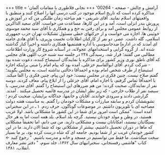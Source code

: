 +++
title = 'آرامش و چالش - صفحه - 00264'
+++
نجانی فلاطوری با مقامات آلمان مذاکره کرده است که تاریخ اسلام موجود در کتب درسی آنها را اصلاح کنند و منطبق با واقعیتهای اسلام نمایند. آقای شریفی - هم مباحثه زمان طلبگی من که در آموزش و پرورش بندر انزلی است، آمد و در این کارها، مساعدت می خواست. آقای سعید الذاکرین از روابط عمومی مجلس آمد و برای رفتن به حج و و همکاری با آقای سید محمد موسوی خوئینی ها، اجازه می خواست و از حرکتهای خطی مسئول تشکیلات تهران حزب جمهوری اسلامی، گله داشت. عصر، دو نفر از کارکنان اطلاعات نخست وزیری، با آقای هادی خامنه ای آمدند که در اداره] ضدجاسوسی با اداره هشتمیها همکاری داشته و اخیراً کنار گذاشته شده اند. از گروه گرایی و استخدامهای عجولانه، در آستانه شروع کار وزارت اطلاعات، مطالبی می گفتند؛ قرار شد، رسیدگی ۲۴۸ در جلسه سه شنبه حزب اللهی های مجلس که آقای ناطق نوری وزیر کشور برای مذاکره با نمایندگان استیضاح کننده، دعوت شده بود - شرکت کردم. آقای ابوالقاسم خزعلی، آمده بود که پیام امام را مبنی براینکه اجازه استیضاح از طرف شخص امام بوده و احمدآقا دخالتی نداشته است، به مجلس بگویند؛ گفتم صلاح نیست. چنین فکری در مجلس نیست؛ خود این پیام، چنین فکری را القا میکند. با احمدآقا تماس گرفتم، با اجازه امام، آقای خزعلی را از ابلاغ پیام، معاف کردند. دوسه نفر از نمایندگان، صحبت کردند؛ من هم ضررهای این استیضاح را گفتم. آقای مدرسی، با سیصد نفر از طلاب خارجی - که زیر نظر ایشان در مدرسه قائمیه تحصیل میکنند . آمدند. گزارشی دادند و سرودی خواندند. آقایان و خانمها، جداگانه برایشان، صحبت کردم ؛ تشویقشان کردم و سابقه مبارزات و مشکلات خودمان را گفتم. به مناسبت هفته دولت مصاحبه ای با تلویزیون داشتم. در موضوعات گوناگون، حرف زدم. ۱ ـ در این سخنرانی آمده است: "ممکن است امروز برای شما در این کشور ما مشکلاتی باشد. اولا غریب هستید، در وطن و مولد خودتان نیستید. گرچه بلد اسلام، بلد همه است اما به هر حال بستگانتان نیستند، امکاناتان نیست و مشکلاتی دارید، من می دانم، اما تحقيقاً مشکلاتی که ماها در دوران تحصیل داشتیم، بیشتر از مشکلاتی بود که شما الان دارید. ما در این کشور خودمان غریب تر از شما بودیم. جامعه ای که شاه درست کرده بود، بر ما بسیار سخت میگذشت. ما فقط می توانستیم در مسجد و خانه و مدرسه باشیم. " رجوع کنید ← کتاب "هاشمی رفسنجانی، سخنرانیهای سال ۱۳۶۲، جلد سوم، " دفتر نشر معارف انقلاب، ۱۳۸۱.
